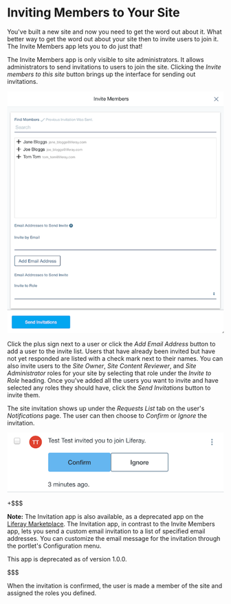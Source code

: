 # Inviting Members to Your Site [](id=inviting-members-to-your-site)

You've built a new site and now you need to get the word out about it. What 
better way to get the word out about your site then to invite users to join it. 
The Invite Members app lets you to do just that!

The Invite Members app is only visible to site administrators. It allows 
administrators to send invitations to users to join the site. Clicking the 
*Invite members to this site* button brings up the interface for sending out 
invitations.

![Figure 1: You can invite users by clicking the add sign next to the user's name.](../../../images/invite-members-dialog.png)

Click the plus sign next to a user or click the *Add Email Address* button to 
add a user to the invite list. Users that have already been invited but have not 
yet responded are listed with a check mark next to their names. You can also
invite users to the *Site Owner*, *Site Content Reviewer*, and 
*Site Administrator* roles for your site by selecting that role under the 
*Invite to Role* heading. Once you've added all the users you want to 
invite and have selected any roles they should have, click the *Send
Invitations* button to invite them.

The site invitation shows up under the *Requests List* tab on the user's
*Notifications* page. The user can then choose to *Confirm* or *Ignore* the 
invitation.

![Figure 2: You can confirm or ignore the invitation.](../../../images/invite-members-confirm.png)

+$$$

**Note:** The Invitation app is also available, as a deprecated app on the 
[Liferay Marketplace](http://liferay.com/marketplace). The Invitation app, in 
contrast to the Invite Members app, lets you send a custom email invitation to a 
list of specified email addresses. You can customize the email message for the 
invitation through the portlet's Configuration menu.

This app is deprecated as of version 1.0.0.

$$$

When the invitation is confirmed, the user is made a member of the site and
assigned the roles you defined. 
